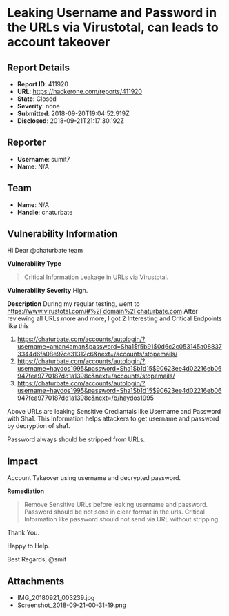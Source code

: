 # Leaking Username and Password in the URLs via Virustotal, can leads to account takeover

## Report Details
- **Report ID**: 411920
- **URL**: https://hackerone.com/reports/411920
- **State**: Closed
- **Severity**: none
- **Submitted**: 2018-09-20T19:04:52.919Z
- **Disclosed**: 2018-09-21T21:17:30.192Z

## Reporter
- **Username**: sumit7
- **Name**: N/A

## Team
- **Name**: N/A
- **Handle**: chaturbate

## Vulnerability Information
Hi Dear @chaturbate team

**Vulnerability Type**
> Critical Information Leakage in URLs via Virustotal.

**Vulnerability Severity**
High. 

**Description**
During my regular testing, went to https://www.virustotal.com/#%2Fdomain%2Fchaturbate.com
After reviewing all URLs more and more, I got 2 Interesting and Critical Endpoints like this
1) https://chaturbate.com/accounts/autologin/?username=aman4aman&password=Sha1$f5b91$0d6c2c053145a088373344d6fa08e97ce31312c6&next=/accounts/stopemails/
2) https://chaturbate.com/accounts/autologin/?username=haydos1995&password=Sha1$b1d15$90623ee4d02216eb06947fea9770187dd1a1398c&next=/accounts/stopemails/
3) https://chaturbate.com/accounts/autologin/?username=haydos1995&password=Sha1$b1d15$90623ee4d02216eb06947fea9770187dd1a1398c&next=/b/haydos1995

Above URLs are leaking Sensitive Crediantals like Username and Password with Sha1. 
This Information helps attackers to get username and password by decryption of sha1.

Password always should be stripped from URLs.

## Impact

Account Takeover using username and decrypted password.

**Remediation**
> Remove Sensitive URLs before leaking username and password. Password should be not send in clear format in the urls. Critical Information like password should not send via URL without stripping.

Thank You.

Happy to Help.

Best Regards,
@smit

## Attachments
- IMG_20180921_003239.jpg
- Screenshot_2018-09-21-00-31-19.png
